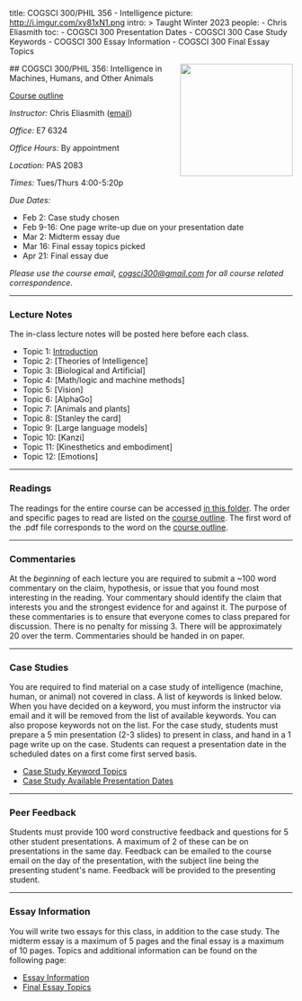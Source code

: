 title: COGSCI 300/PHIL 356 - Intelligence
picture: http://i.imgur.com/xy81xN1.png
intro: >
    Taught Winter 2023
people:
    - Chris Eliasmith
toc:
    - COGSCI 300 Presentation Dates
    - COGSCI 300 Case Study Keywords
    - COGSCI 300 Essay Information
    - COGSCI 300 Final Essay Topics

<img style="float: right;" width=200 src="http://i.imgur.com/LTfECh7.png">
##  COGSCI 300/PHIL 356: Intelligence in Machines, Humans, and Other Animals

[Course outline](https://drive.google.com/file/d/1Pkmf_TDhAwu5hMcNMvmq123pC9Psy_b0)

_Instructor:_ Chris Eliasmith ([email](mailto:cogsci300@gmail.com))

_Office:_ E7 6324

_Office Hours:_ By appointment

_Location:_ PAS 2083

_Times:_ Tues/Thurs 4:00-5:20p

_Due Dates:_ 

 * Feb 2: Case study chosen
 * Feb 9-16: One page write-up due on your presentation date
 * Mar 2: Midterm essay due
 * Mar 16: Final essay topics picked
 * Apr 21: Final essay due

*Please use the course email, [cogsci300@gmail.com](mailto:cogsci300@gmail.com) for all course related correspondence.*

* * *

### Lecture Notes

The in-class lecture notes will be posted here before each class.

 * Topic 1: [Introduction](https://drive.google.com/file/d/0Bw1vzEJL0FzyV3FkTWk3N3BDYWs/view?usp=sharing&resourcekey=0-aHloSHFtC92FfQ69AicZzw)
 * Topic 2: [Theories of Intelligence]
 * Topic 3: [Biological and Artificial]
 * Topic 4: [Math/logic and machine methods]
 * Topic 5: [Vision]
 * Topic 6: [AlphaGo]
 * Topic 7: [Animals and plants]
 * Topic 8: [Stanley the card]
 * Topic 9: [Large language models]
 * Topic 10: [Kanzi]
 * Topic 11: [Kinesthetics and embodiment]
 * Topic 12: [Emotions]

* * *

### Readings

The readings for the entire course can be accessed [in this folder](https://drive.google.com/drive/folders/0Bw1vzEJL0FzySUdjSEJqeExwMkk?resourcekey=0-w9lH6DkjE8t4ynU5sAa60Q). The order and specific pages to read are listed on the [course outline](https://drive.google.com/file/d/1Pkmf_TDhAwu5hMcNMvmq123pC9Psy_b0). The first word of the .pdf file corresponds to the word on the [course outline](https://drive.google.com/file/d/1Pkmf_TDhAwu5hMcNMvmq123pC9Psy_b0).

* * * 

### Commentaries

At the _beginning_ of each lecture you are required to submit a ~100 word commentary on the claim, hypothesis, or issue that you found most interesting in the reading. Your commentary should identify the claim that interests you and the strongest evidence for and against it. The purpose of these commentaries is to ensure that everyone comes to class prepared for discussion. There is no penalty for missing 3. There will be approximately 20 over the term. Commentaries should be handed in on paper.

* * *

### Case Studies

You are required to find material on a case study of intelligence (machine, human, or animal) not covered in class. A list of keywords is linked below. When you have decided on a keyword, you must inform the instructor via email and it will be removed from the list of available keywords. You can also propose keywords not on the list. For the case study, students must prepare a 5 min presentation (2-3 slides) to present in class, and hand in a 1 page write up on the case. Students can request a presentation date in the scheduled dates on a first come first served basis. 

 * [Case Study Keyword Topics](/courses/cogsci-300/cogsci-300-case-study-keywords.html)
 * [Case Study Available Presentation Dates](/courses/cogsci-300/cogsci-300-presentation-dates.html)

* * *

### Peer Feedback

Students must provide 100 word constructive feedback and questions for 5 other student presentations. A maximum of 2 of these can be on presentations in the same day. Feedback can be emailed to the course email on the day of the presentation, with the subject line being the presenting student's name. Feedback will be provided to the presenting student.

* * * 

### Essay Information

You will write two essays for this class, in addition to the case study.  The midterm essay is a maximum of 5 pages and the final essay is a maximum of 10 pages. Topics and additional information can be found on the following page:

 * [Essay Information](/courses/cogsci-300/cogsci-300-essay-information.html)
 * [Final Essay Topics](/courses/cogsci-300/cogsci-300-final-essay-topics.html)




